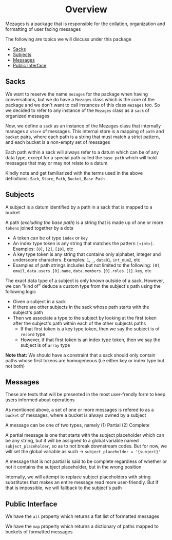 <h1 align="center">Overview</h1>

Mezages is a package that is responsible for the collation, organization and formatting of user facing messages

The following are topics we will discuss under this package
- [Sacks](#sacks)
- [Subjects](#subjects)
- [Messages](#messages)
- [Public Interface](#behaviours)

## Sacks

We want to reserve the name `mezages` for the package when having conversations, but we do have a `Mezages` class which is the core of the package and we don't want to call instances of this class `mezages` too. So we decided to refer to any instance of the `Mezages` class as a `sack` of organized messages

Now, we define a `sack` as an instance of the Mezages class that internally manages a `store` of messages. This internal store is a mapping of `path` and `bucket` pairs, where each path is a string that must match a strict pattern, and each bucket is a non-empty set of messages

Each path within a sack will always refer to a datum which can be of any data type, except for a special path called the `base path` which will hold messages that may or may not relate to a datum

Kindly note and get familiarized with the terms used in the above definitions: `Sack`, `Store`, `Path`, `Bucket`, `Base Path`

## Subjects

A subject is a datum identified by a path in a sack that is mapped to a bucket

A path (*excluding the base path*) is a string that is made up of one or more `tokens` joined together by a dots
- A token can be of type `index` or `key`
- An index type token is any string that matches the pattern `[<int>]`. Examples: `[0]`, `[2]`, `[10]`, etc
- A key type token is any string that contains only alphabet, integer and underscore characters. Examples: `1`, `_`, `data01`, `int_num2`, etc
- Examples of path strings includes but not limited to the following: `[0]`, `email`, `data.users.[0].name`, `data.members.[0].roles.[1].key`, etc

The exact data type of a subject is only known outside of a sack. However, we can "kind of" deduce a custom type from the subject's path using the following logic
- Given a subject in a sack
- If there are other subjects in the sack whose path starts with the subject's path
- Then we associate a type to the subject by looking at the first token after the subject's path within each of the other subjects paths
    * If that first token is a key type token, then we say the subject is of `record` type
    * However, if that first token is an index type token, then we say the subject is of `array` type

**Note that:** We should have a constraint that a sack should only contain paths whose first tokens are homogeneous (i.e either key or index type but not both)

## Messages

These are texts that will be presented in the most user-frendly form to keep users informed about operations

As mentioned above, a set of one or more messages is refered to as a `bucket` of messages, where a bucket is always owned by a subject

A message can be one of two types, namely (1) Partial (2) Complete

A partial message is one that starts with the subject placeholder which can be any string, but it will be assigned to a global variable named `subject_placeholder`, so as to not break downstream codes. But for now, we will set the global variable as such -> `subject_placeholder = '{subject}'`

A message that is not partial is said to be complete regardless of whether or not it contains the subject placeholder, but in the wrong position

Internally, we will attempt to replace subject placeholders with string substitutes that makes an entire message read more user-friendly. But if that is impossible, we will fallback to the subject's path

## Public Interface

We have the `all` property which returns a flat list of formatted messages

We have the `map` property which returns a dictionary of paths mapped to buckets of formatted messages
